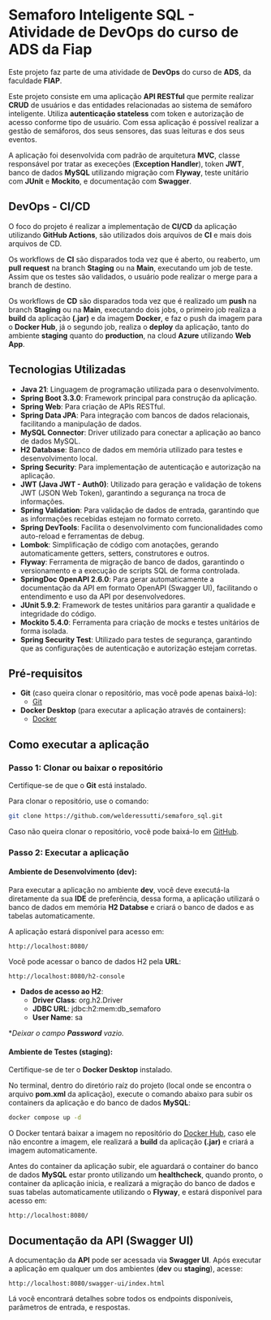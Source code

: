 # Semaforo Inteligente SQL - Atividade de DevOps do curso de ADS da Fiap

Este projeto faz parte de uma atividade de **DevOps** do curso de **ADS**,
da faculdade **FIAP**.

Este projeto consiste em uma aplicação **API RESTful** que permite realizar **CRUD** de usuários e das entidades
relacionadas ao sistema de semáforo inteligente. Utiliza **autenticação stateless** com token e autorização de acesso
conforme tipo de usuário. Com essa aplicação é possível realizar a gestão de semáforos, dos seus sensores, das suas
leituras e dos seus eventos.

A aplicação foi desenvolvida com padrão de arquitetura **MVC**, classe responsável por tratar as execeções (**Exception
Handler**), token **JWT**, banco de dados **MySQL** utilizando migração com **Flyway**, teste unitário com **JUnit**
e **Mockito**, e documentação com **Swagger**.

## DevOps - CI/CD

O foco do projeto é realizar a implementação de **CI/CD** da aplicação utilizando **GitHub Actions**, são utilizados
dois arquivos de **CI** e mais dois arquivos de CD.

Os workflows de **CI** são disparados toda vez que é aberto, ou reaberto, um **pull request** na branch **Staging** ou
na **Main**, executando um job de teste. Assim que os testes são validados, o usuário pode realizar o merge para a
branch de destino.

Os workflows de **CD** são disparados toda vez que é realizado um **push** na branch **Staging** ou na **Main**,
executando dois jobs, o primeiro job realiza a **build** da aplicação **(.jar)** e da imagem **Docker**, e faz o push da
imagem para o **Docker Hub**, já o segundo job, realiza o **deploy** da aplicação, tanto do ambiente **staging** quanto
do **production**, na cloud **Azure** utilizando **Web App**.

## Tecnologias Utilizadas

- **Java 21**: Linguagem de programação utilizada para o desenvolvimento.
- **Spring Boot 3.3.0**: Framework principal para construção da aplicação.
- **Spring Web**: Para criação de APIs RESTful.
- **Spring Data JPA**: Para integração com bancos de dados relacionais, facilitando a manipulação de dados.
- **MySQL Connector**: Driver utilizado para conectar a aplicação ao banco de dados MySQL.
- **H2 Database**: Banco de dados em memória utilizado para testes e desenvolvimento local.
- **Spring Security**: Para implementação de autenticação e autorização na aplicação.
- **JWT (Java JWT - Auth0)**: Utilizado para geração e validação de tokens JWT (JSON Web Token), garantindo a segurança
  na troca de informações.
- **Spring Validation**: Para validação de dados de entrada, garantindo que as informações recebidas estejam no formato
  correto.
- **Spring DevTools**: Facilita o desenvolvimento com funcionalidades como auto-reload e ferramentas de debug.
- **Lombok**: Simplificação de código com anotações, gerando automaticamente getters, setters, construtores e outros.
- **Flyway**: Ferramenta de migração de banco de dados, garantindo o versionamento e a execução de scripts SQL de forma
  controlada.
- **SpringDoc OpenAPI 2.6.0**: Para gerar automaticamente a documentação da API em formato OpenAPI (Swagger UI),
  facilitando o entendimento e uso da API por desenvolvedores.
- **JUnit 5.9.2**: Framework de testes unitários para garantir a qualidade e integridade do código.
- **Mockito 5.4.0**: Ferramenta para criação de mocks e testes unitários de forma isolada.
- **Spring Security Test**: Utilizado para testes de segurança, garantindo que as configurações de autenticação e
  autorização estejam corretas.

## Pré-requisitos

- **Git** (caso queira clonar o repositório, mas você pode apenas baixá-lo):
    - [Git](https://git-scm.com/downloads)
- **Docker Desktop** (para executar a aplicação através de containers):
    - [Docker](https://www.docker.com/products/docker-desktop/)

## Como executar a aplicação

### Passo 1: Clonar ou baixar o repositório

Certifique-se de que o **Git** está instalado.

Para clonar o repositório, use o comando:

```bash
git clone https://github.com/welderessutti/semaforo_sql.git
```

Caso não queira clonar o repositório, você pode baixá-lo em [GitHub](https://github.com/welderessutti/semaforo_sql).

### Passo 2: Executar a aplicação

#### Ambiente de Desenvolvimento (dev):

Para executar a aplicação no ambiente **dev**, você deve executá-la diretamente da sua **IDE** de preferência, dessa
forma, a aplicação utilizará o banco de dados em memória **H2 Databse** e criará o banco de dados e as tabelas
automaticamente.

A aplicação estará disponível para acesso em:

```
http://localhost:8080/
```

Você pode acessar o banco de dados H2 pela **URL**:

```
http://localhost:8080/h2-console
```

- **Dados de acesso ao H2**:
    - **Driver Class**: org.h2.Driver
    - **JDBC URL**: jdbc:h2:mem:db_semaforo
    - **User Name**: sa

**Deixar o campo **Password** vazio.*

#### Ambiente de Testes (staging):

Certifique-se de ter o **Docker Desktop** instalado.

No terminal, dentro do diretório raíz do projeto
(local onde se encontra o arquivo **pom.xml** da aplicação),
execute o comando abaixo para subir os containers da aplicação e do banco de dados **MySQL**:

```bash
docker compose up -d
```

O Docker tentará baixar a imagem no repositório do
[Docker Hub](https://hub.docker.com/repository/docker/welderessutti/semaforo_sql),
caso ele não encontre a imagem, ele realizará a **build** da aplicação **(.jar)** e criará a imagem automaticamente.

Antes do container da aplicação subir, ele aguardará o container do banco de dados **MySQL** estar pronto utilizando um
**healthcheck**, quando pronto, o container da aplicação inicia, e realizará a migração do banco de dados e suas tabelas
automaticamente utilizando o **Flyway**, e estará disponível para acesso em:

```
http://localhost:8080/
```

## Documentação da API (Swagger UI)

A documentação da **API** pode ser acessada via **Swagger UI**. Após executar a aplicação em qualquer um dos ambientes
(**dev** ou **staging**), acesse:

```
http://localhost:8080/swagger-ui/index.html
```

Lá você encontrará detalhes sobre todos os endpoints disponíveis, parâmetros de entrada, e respostas.